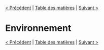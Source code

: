 [< Précédent](./0800-interfacesUtilisateurs.md) | [Table des matières](./9999-toc.md) | [Suivant >](./1000-procedureDeBackup.md)

# Environnement

[< Précédent](./0800-interfacesUtilisateurs.md) | [Table des matières](./9999-toc.md) | [Suivant >](./1000-procedureDeBackup.md)
